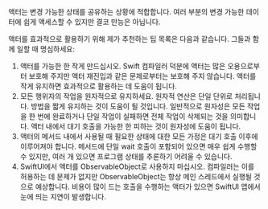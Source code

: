 액터는 변경 가능한 상태를 공유하는 상황에 적합합니다.
여러 부분의 변경 가능한 데이터에 쉽게 액세스할 수 있지만 결코 만능은 아닙니다.

액터를 효과적으로 활용하기 위해 제가 추천하는 팁 목록은 다음과 같습니다.
그들과 함께 일할 때 명심하세요:
1. 액터를 가능한 한 작게 만드십시오. Swift 컴파일러 덕분에 액터는 많은 오용으로부터 보호해 주지만 액터 재진입과 같은 문제로부터는 보호해 주지 않습니다. 액터를 작게 유지하면 효과적으로 활용하는 데 도움이 됩니다.
2. 모든 행위자의 작업을 원자적으로 유지하세요. 원자적 연산은 단일 단위로 처리됩니다. 방법을 짧게 유지하는 것이 도움이 될 것입니다. 일반적으로 원자성은 모든 작업을 한 번에 완료하거나 단일 작업이 실패하면 전체 작업이 삭제되는 것을 의미합니다. 액터 내에서 대기 호출을 가능한 한 피하는 것이 원자성에 도움이 됩니다.
3. 액터의 메서드 내에서 사용될 때 필요한 상태에 대한 모든 가정은 대기 호출 이후에 이루어져야 합니다. 메서드에 단일 wait 호출이 포함되어 있으면 매우 쉽게 수행할 수 있지만, 여러 개 있으면 프로그램 상태를 추론하기 어려울 수 있습니다.
4. SwiftUI에서 액터를 ObservableObject로 사용하지 마십시오. 컴파일러는 이를 허용하는 데 문제가 없지만 ObservableObject는 항상 메인 스레드에서 실행될 것으로 예상합니다. 비용이 많이 드는 호출을 수행하는 액터가 있으면 SwiftUI 앱에서 눈에 띄는 지연이 발생합니다.